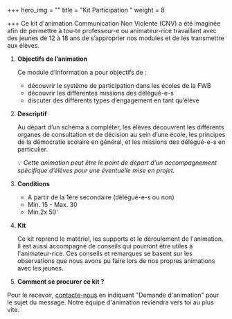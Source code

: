 +++
hero_img = ""
title = "Kit Participation "
weight = 8

+++
Ce kit d'animation Communication Non Violente (CNV) a été imaginée afin de permettre à tou-te professeur-e ou animateur-rice travaillant avec des jeunes de 12 à 18 ans de s’approprier nos modules et de les transmettre aux élèves.

1. **Objectifs de l’animation**

   Ce module d’information a pour objectifs de :
   * découvrir le système de participation dans les écoles de la FWB
   * découvrir les différentes missions des délégué-e-s
   * discuter des différents types d’engagement en tant qu’élève
2. **Descriptif**

   Au départ d’un schéma à compléter, les élèves découvrent les différents organes de consultation et de décision au sein d’une école, les principes de la démocratie scolaire en général, et les missions des délégué-e-s en particulier.

   💡 _Cette animation peut être le point de départ d’un accompagnement spécifique d’élèves pour une éventuelle mise en projet._
3. **Conditions**
   * A partir de la 1ère secondaire (délégué-e-s ou non)
   * Min. 15 - Max. 30
   * Min.2x 50’
4. **Kit**

   Ce kit reprend le matériel, les supports et le déroulement de l'animation. Il est aussi accompagné de conseils qui pourront être utiles à l'animateur-rice. Ces conseils et remarques se basent sur les observations que nous avons pu faire lors de nos propres animations avec les jeunes.
5. **Comment se procurer ce kit ?**

Pour le recevoir, [contacte-nous](/contact) en indiquant "Demande d'animation" pour le sujet du message. Notre équipe d'animation reviendra vers toi au plus vite.